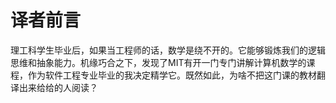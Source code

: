# 译者前言

理工科学生毕业后，如果当工程师的话，数学是绕不开的。它能够锻炼我们的逻辑思维和抽象能力。机缘巧合之下，发现了MIT有开一门专门讲解计算机数学的课程，作为软件工程专业毕业的我决定精学它。既然如此，为啥不把这门课的教材翻译出来给给的人阅读？

